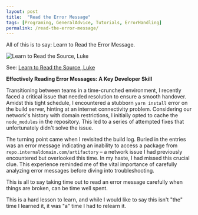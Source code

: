 ```yaml
---
layout: post
title:  "Read the Error Message"
tags: [Programing, GeneralAdvice, Tutorials, ErrorHandling]
permalink: /read-the-error-message/
---
```

 
All of this is to say: Learn to Read the Error Message.

![Learn to Read the Source, Luke](/general_advice/read-the-error-message)

See: [Learn to Read the Source, Luke](https://blog.codinghorror.com/learn-to-read-the-source-luke/)

**Effectively Reading Error Messages: A Key Developer Skill**

Transitioning between teams in a time-crunched environment, I recently faced a critical issue that needed resolution to ensure a smooth handover. Amidst this tight schedule, I encountered a stubborn `yarn install` error on the build server, hinting at an internet connectivity problem. Considering our network's history with domain restrictions, I initially opted to cache the `node_modules` in the repository. This led to a series of attempted fixes that unfortunately didn't solve the issue.

The turning point came when I revisited the build log. Buried in the entries was an error message indicating an inability to access a package from `repo.internaldomain.com/artifactory` – a network issue I had previously encountered but overlooked this time. In my haste, I had missed this crucial clue. This experience reminded me of the vital importance of carefully analyzing error messages before diving into troubleshooting.

This is all to say taking time out to read an error message carefully when things are broken, can be time well spent. 

This is a hard lesson to learn, and while I would like to say this isn't "the" time I learned it, it was "a" time I had to relearn it.

<!-- **Beyond Shortcuts: Learning and Adapting in Software Projects**

This situation also sheds light on managing project transitions effectively. Despite the old project winding down, we took the initiative to familiarize ourselves with the new project's codebase. This proactive approach not only accelerated our learning curve but also allowed us to start contributing meaningfully, even before the old project was fully closed down.

Yes, we took some shortcuts, but the real takeaway is our team's ability to adapt and learn swiftly in changing scenarios. This story is a reminder of the dynamic nature of software development – it's about making pragmatic decisions, and learning on the go, to keep up with the evolving landscape.

I hope sharing this experience encourages a deeper appreciation for the nuances of problem-solving in software development, emphasizing the importance of detail-oriented approaches and continuous learning. -->
